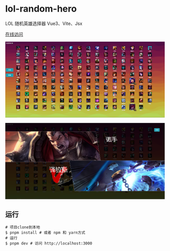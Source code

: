 # lol-random-hero

LOL 随机英雄选择器 Vue3、Vite、Jsx

[在线访问](http://g0ngjie.gitee.io/kaerlol-random-hero/)

![grid.png](grid.png)

![show.png](show.png)

## 运行

```shell
# 项目clone到本地
$ pnpm install # 或者 npm 和 yarn方式
# 运行
$ pnpm dev # 访问 http://localhost:3000
```
